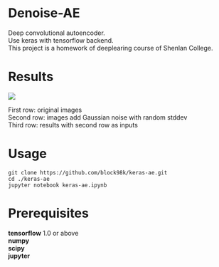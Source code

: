# Denoise-AE
Deep convolutional autoencoder.  
Use keras with tensorflow backend.  
This project is a homework of deeplearing course of Shenlan College.  
# Results
<img src="keras-ae2.png">

First row: original images  
Second row: images add Gaussian noise with random stddev  
Third row: results with second row as inputs  
# Usage
```
git clone https://github.com/block98k/keras-ae.git
cd ./keras-ae
jupyter notebook keras-ae.ipynb
```

# Prerequisites
**tensorflow** 1.0 or above  
**numpy**  
**scipy**  
**jupyter**  

